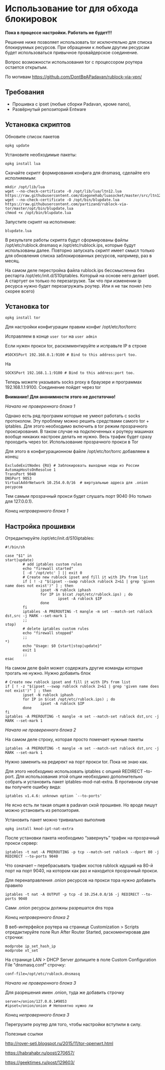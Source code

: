 Использование tor для обхода блокировок
=======================================

**Пока в процессе настройки. Работать не будет!!!**

Решение ниже позволяет использовать tor исключтельно для списка блокируемых ресурсов. При обращении к любым другим ресурсам будет использоваться привычное провайдерское соединение.

Вопрос возможности использования tor с процессором роутера остается открытым.

По мотивам https://github.com/DontBeAPadavan/rublock-via-vpn/

Требования
----------

* Прошивка с ipset (любые сборки Padavan, кроме nano),
* Развёрнутый репозиторий Entware

Установка скриптов
------------------

Обновите список пакетов

    opkg update

Установите необходимые пакеты:

    opkg install lua

Скачайте скрипт формирования конфига для dnsmasq, сделайте его исполняемым:

    mkdir /opt/lib/lua
    wget --no-check-certificate -O /opt/lib/lua/ltn12.lua https://raw.githubusercontent.com/diegonehab/luasocket/master/src/ltn12.lua
    wget --no-check-certificate -O /opt/bin/blupdate.lua https://raw.githubusercontent.com/partizand/rublock-via-tor/master/opt/bin/blupdate.lua
    chmod +x /opt/bin/blupdate.lua

Запустите скрипт на исполнение:

    blupdate.lua

В результате работы скрипта будут сформированы файлы /opt/etc/rublock.dnsmasq и /opt/etc/rublock.ips, которые будут использованы далее. Повторно запускать скрипт имеет смысл только для обновления списка заблокированных ресурсов, например, раз в месяц.

На самом деле перестройка файла rublock.ips бессмысленна без рестарта /opt/etc/init.d/S10iptables. Который на основе него делает ipset. А стартует он только по перезагрузке. Так что при изменении ip ресурса нужно будет перезагружать роутер. Или я не так понял (что скорее всего)

Установка tor
-------------

    opkg install tor
	
Для настройки конфигурации правим конфиг /opt/etc/tor/torrc

Исправляем в конце `user tor` на `user admin`

Если нужен прокси tor, раскомментируйте и исправьте IP в строке
    
	#SOCKSPort 192.168.0.1:9100 # Bind to this address:port too.

На

    SOCKSPort 192.168.1.1:9100 # Bind to this address:port too.
	
Теперь можете указывать socks proxy в браузере и программах 192.168.1.1:9100. Соединение пойдет через tor

**Внимание! Для анонимности этого не достаточно!**

*Начало не проверенного блока 1*

Однако есть ряд программ которые не умеют работать с socks протоколом. Эту проблему можно решить средствами самого tor + iptables. Для этого необходимо включить в tor режим прозрачного проксирования. В таком случае на подключенных к роутеру машинах вообще никаких настроек делать не нужно. Весь трафик будет сразу проходить через tor.
Использование прозрачного прокси в Tor

Для этого в конфигурационном файле /opt/etc/tor/torrc добавляем в конец:

	ExcludeExitNodes {RU} # Заблокировать выходные ноды из России
	AutomapHostsOnResolve 1
	TransPort 9040
	DNSPort 9053
	VirtualAddrNetwork 10.254.0.0/16  # виртуальные адреса для .onion ресурсов

Тем самым прозрачный прокси будет слушать порт 9040 (Но только для 127.0.0.1).

*Конец непровернного блока 1*

Настройка прошивки
------------------

Отредактируйте /opt/etc/init.d/S10iptables:

	#!/bin/sh

	case "$1" in
	start|update)
			# add iptables custom rules
			echo "firewall started"
			[ -d '/opt/etc' ] || exit 0
			# Create new rublock ipset and fill it with IPs from list
			if [ ! -z "$(ipset --swap rublock rublock 2>&1 | grep 'given name does not exist')" ] ; then
					ipset -N rublock iphash
					for IP in $(cat /opt/etc/rublock.ips) ; do
							ipset -A rublock $IP
					done
			fi
			iptables -A PREROUTING -t mangle -m set --match-set rublock dst,src -j MARK --set-mark 1
			;;
	stop)
			# delete iptables custom rules
			echo "firewall stopped"
			;;
	*)
			echo "Usage: $0 {start|stop|update}"
			exit 1
			;;
	esac

На самом деле файл может содержать другие команды которые трогать не нужно. Нужно добавить блок

	# Create new rublock ipset and fill it with IPs from list
	if [ ! -z "$(ipset --swap rublock rublock 2>&1 | grep 'given name does not exist')" ] ; then
			ipset -N rublock iphash
			for IP in $(cat /opt/etc/rublock.ips) ; do
					ipset -A rublock $IP
			done
	fi
	iptables -A PREROUTING -t mangle -m set --match-set rublock dst,src -j MARK --set-mark 1

*Начало не проверенного блока 2*	
	
На самом деле строку, которая просто помечает нужные пакеты
    
	iptables -A PREROUTING -t mangle -m set --match-set rublock dst,src -j MARK --set-mark 1

Нужно заменить на редирект на порт прокси tor. Пока не знаю как.

Для этого необходимо использовать iptables с опцией REDIRECT –to-port. Для использования этой опции необходимо дополнительно собрать и установить пакет iptables-mod-nat-extra. В противном случае вы получите ошибку вида:

    iptables v1.4.6: unknown option `--to-ports'
	
Не ясно есть ли такая опция в padavan ской прошивке. Но вроде пишут можно установить из репозитория.

Установить пакет можно тривиально выполнив

    opkg install kmod-ipt-nat-extra
	
После установки пакета необходимо “завернуть” трафик на прозрачный прокси сервер:

	iptables -t nat -A PREROUTING -p tcp --match-set rublock --dport 80 -j REDIRECT --to-ports 9040

Что означает – перебрасывать трафик хостов rublock идущий на 80-й порт на порт 9040, на котором как раз и находится прозрачный прокси.

Для перенаправления .onion ресурсов на прокси тора нужно добавить правило

	iptables -t nat -A OUTPUT -p tcp -d 10.254.0.0/16 -j REDIRECT --to-ports 9040
	
Сами .onion ресурсы должны разрешатся dns тора


*Конец непровернного блока 2*

В веб-интерфейсе роутера на странице Customization > Scripts отредактируйте поле Run After Router Started, раскоментировав две строчки:

    modprobe ip_set_hash_ip
    modprobe xt_set

На странице LAN > DHCP Server допишите в поле Custom Configuration File "dnsmasq.conf" строчку:

	conf-file=/opt/etc/rublock.dnsmasq

*Начало не проверенного блока 3*
	
Для разрешения имен .onion, туда же добавить строчку

	server=/onion/127.0.0.1#9053
	#ipset=/onion/onion # Непонятно нужно ли

*Конец непровернного блока 3*


Перегрузите роутер для того, чтобы настройки вступили в силу.

Полезные ссылки

http://rover-seti.blogspot.ru/2015/11/tor-openwrt.html

https://habrahabr.ru/post/270657/

https://geektimes.ru/post/129603/








